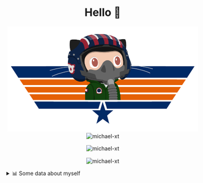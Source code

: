 <h1 align="center">Hello 👋</h1>


<p align="center"><img src="https://raw.githubusercontent.com/Michael-xT/Michael-xT/main/.github/topguntocat.png" width=500>
 <br>
<img src="https://komarev.com/ghpvc/?username=michael-xt&style=for-the-badge" alt="michael-xt" /> 
</p>

<p align="center"><img align="center" src="https://github-readme-stats.vercel.app/api/top-langs/?username=michael-xt&layout=compact&theme=dark&show_icons=true" alt="michael-xt" /></p>
<p align="center"><img align="center" src="https://github-readme-stats.vercel.app/api?username=michael-xt&show_icons=true&theme=dark&show_icons=true" alt="michael-xt" /></p>

<details align="left"><summary>📊 Some data about myself</summary>
<p>

<!--START_SECTION:waka-->
![Code Time](http://img.shields.io/badge/Code%20Time-397%20hrs%201%20min-blue)

**🐱 My GitHub Data** 

> 🏆 37 Contributions in the Year 2022
 > 
> 📦 16.7 MB Used in GitHub's Storage 
 > 
> 🚫 Not Opted to Hire
 > 
> 📜 8 Public Repositories 
 > 
> 🔑 35 Private Repositories  
 > 
**I'm an Early 🐤** 

```text
🌞 Morning    130 commits    ████████░░░░░░░░░░░░░░░░░   32.83% 
🌆 Daytime    102 commits    ██████░░░░░░░░░░░░░░░░░░░   25.76% 
🌃 Evening    160 commits    ██████████░░░░░░░░░░░░░░░   40.4% 
🌙 Night      4 commits      ░░░░░░░░░░░░░░░░░░░░░░░░░   1.01%

```
📅 **I'm Most Productive on Thursday** 

```text
Monday       40 commits     ██░░░░░░░░░░░░░░░░░░░░░░░   10.1% 
Tuesday      55 commits     ███░░░░░░░░░░░░░░░░░░░░░░   13.89% 
Wednesday    84 commits     █████░░░░░░░░░░░░░░░░░░░░   21.21% 
Thursday     86 commits     █████░░░░░░░░░░░░░░░░░░░░   21.72% 
Friday       51 commits     ███░░░░░░░░░░░░░░░░░░░░░░   12.88% 
Saturday     49 commits     ███░░░░░░░░░░░░░░░░░░░░░░   12.37% 
Sunday       31 commits     ██░░░░░░░░░░░░░░░░░░░░░░░   7.83%

```


📊 **This Week I Spent My Time On** 

```text
🔥 Editors: 
VS Code                  1 hr 55 mins        █████████████████████████   100.0%

💻 Operating System: 
Windows                  1 hr 55 mins        █████████████████████████   100.0%

```

**I Mostly Code in JavaScript** 

```text
JavaScript               11 repos            ███████░░░░░░░░░░░░░░░░░░   27.5% 
Java                     8 repos             █████░░░░░░░░░░░░░░░░░░░░   20.0% 
Vue                      6 repos             ███░░░░░░░░░░░░░░░░░░░░░░   15.0% 
Lua                      3 repos             ██░░░░░░░░░░░░░░░░░░░░░░░   7.5% 
C#                       3 repos             ██░░░░░░░░░░░░░░░░░░░░░░░   7.5%

```


**Timeline**

![Chart not found](https://raw.githubusercontent.com/Michael-xT/Michael-xT/main/charts/bar_graph.png) 


 Last Updated on 05/04/2022 00:37:04 UTC
<!--END_SECTION:waka-->
</p>
